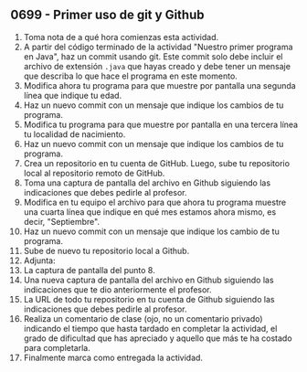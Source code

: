 ## 0699 - Primer uso de git y Github

1. Toma nota de a qué hora comienzas esta actividad.
2. A partir del código terminado de la actividad "Nuestro primer programa en Java", haz un commit usando git. Este commit solo debe incluir el archivo de extensión `.java` que hayas creado y debe tener un mensaje que describa lo que hace el programa en este momento.
3. Modifica ahora tu programa para que muestre por pantalla una segunda línea que indique tu edad.
4. Haz un nuevo commit con un mensaje que indique los cambios de tu programa.
5. Modifica tu programa para que muestre por pantalla en una tercera línea tu localidad de nacimiento.
6. Haz un nuevo commit con un mensaje que indique los cambios de tu programa.
7. Crea un repositorio en tu cuenta de GitHub. Luego, sube tu repositorio local al repositorio remoto de GitHub.
8. Toma una captura de pantalla del archivo en Github siguiendo las indicaciones que debes pedirle al profesor.
8. Modifica en tu equipo el archivo para que ahora tu programa muestre una cuarta línea que indique en qué mes estamos ahora mismo, es decir, "Septiembre".
9. Haz un nuevo commit con un mensaje que indique los cambio de tu programa.
10. Sube de nuevo tu repositorio local a Github.
11. Adjunta:
  1. La captura de pantalla del punto 8.
  2. Una nueva captura de pantalla del archivo en Github siguiendo las indicaciones que te dio anteriormente el profesor.
  3. La URL de todo tu repositorio en tu cuenta de Github siguiendo las indicaciones que debes pedirle al profesor.
13. Realiza un comentario de clase (ojo, no un comentario privado) indicando el tiempo que hasta tardado en completar la actividad, el grado de dificultad que has apreciado y aquello que más te ha costado para completarla.
14. Finalmente marca como entregada la actividad.

